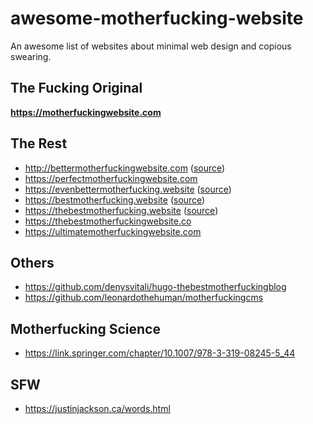 # awesome-motherfucking-website

An awesome list of websites about minimal web design and copious swearing.


## The Fucking Original

**https://motherfuckingwebsite.com**


## The Rest

- http://bettermotherfuckingwebsite.com ([source](https://github.com/wersimmon/BetterMotherfuckingWebsite-css))
- https://perfectmotherfuckingwebsite.com
- https://evenbettermotherfucking.website ([source](https://github.com/setetres/evenbettermotherfuckingwebsite))
- https://bestmotherfucking.website ([source](https://github.com/KeenRivals/bestmotherfucking.website))
- https://thebestmotherfucking.website ([source](https://github.com/denysvitali/thebestmotherfuckingwebsite))
- https://thebestmotherfuckingwebsite.co
- https://ultimatemotherfuckingwebsite.com


## Others

- https://github.com/denysvitali/hugo-thebestmotherfuckingblog
- https://github.com/leonardothehuman/motherfuckingcms


## Motherfucking Science

- https://link.springer.com/chapter/10.1007/978-3-319-08245-5_44


## SFW

- https://justinjackson.ca/words.html

